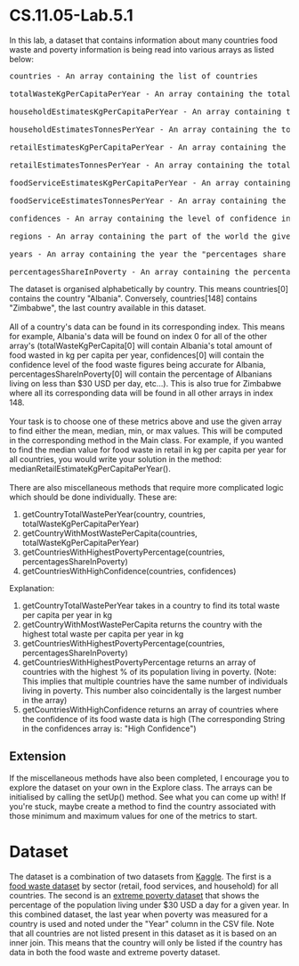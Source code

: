 # CS.11.05-Lab.5.1

In this lab, a dataset that contains information about many countries food waste and poverty information is being read into various arrays as listed below:
<pre>
countries - An array containing the list of countries

totalWasteKgPerCapitaPerYear - An array containing the total amount of food wasted in kg by a country per capita per year

householdEstimatesKgPerCapitaPerYear - An array containing the total household food waste in kg by a country per capita per year

householdEstimatesTonnesPerYear - An array containing the total household food waste in tonnes by a country per year

retailEstimatesKgPerCapitaPerYear - An array containing the total retail food waste in kg by a country per capita per year

retailEstimatesTonnesPerYear - An array containing the total retail food waste in tons by a country per year

foodServiceEstimatesKgPerCapitaPerYear - An array containing the total food service food waste in kg by a country per capita per year

foodServiceEstimatesTonnesPerYear - An array containing the food service food waste in tonnes by a country per year

confidences - An array containing the level of confidence in the food waste figures being accurate for a given country. This ranges from "Very Low Confidence", "Low Confidence", "Medium Confidence", and "High Confidence".

regions - An array containing the part of the world the given country is in

years - An array containing the year the "percentages share in poverty" figures were taken from

percentagesShareInPoverty - An array containing the percentage of a country's population living on less than $30 USD per day (this will be referred to as "poverty")
</pre>

The dataset is organised alphabetically by country. This means countries[0] contains the country "Albania". 
Conversely, countries[148] contains "Zimbabwe", the last country available in this dataset. 
<br />
<br />
All of a country's data can be found in its corresponding index. This means for example, Albania's data will be found on index 0 for all of the other array's (totalWasteKgPerCapita[0] will contain Albania's total amount of food wasted in kg per capita per year, confidences[0] will contain the confidence level of the food waste figures being accurate for Albania, percentagesShareInPoverty[0] will contain the percentage of Albanians living on less than $30 USD per day, etc...).
This is also true for Zimbabwe where all its corresponding data will be found in all other arrays in index 148.
<br />
<br />
Your task is to choose one of these metrics above and use the given array to find either the mean, median, min, or max values. This will be computed in the corresponding method in the Main class. For example, if you wanted to find the median value for food waste in retail in kg per capita per year for all countries, you would write your solution in the method: medianRetailEstimateKgPerCapitaPerYear().
<br />
<br />
There are also miscellaneous methods that require more complicated logic which should be done individually. These are:

1. getCountryTotalWastePerYear(country, countries, totalWasteKgPerCapitaPerYear) 
2. getCountryWithMostWastePerCapita(countries, totalWasteKgPerCapitaPerYear)
3. getCountriesWithHighestPovertyPercentage(countries, percentagesShareInPoverty)
4. getCountriesWithHighConfidence(countries, confidences)

Explanation: 
1. getCountryTotalWastePerYear takes in a country to find its total waste per capita per year in kg
2. getCountryWithMostWastePerCapita returns the country with the highest total waste per capita per year in kg
3. getCountriesWithHighestPovertyPercentage(countries, percentagesShareInPoverty)
3. getCountriesWithHighestPovertyPercentage returns an array of countries with the highest % of its population living in poverty. (Note: This implies that multiple countries have the same number of individuals living in poverty. This number also coincidentally is the largest number in the  array)
4. getCountriesWithHighConfidence returns an array of countries where the confidence of its food waste data is high (The corresponding String in the confidences array is: "High Confidence")

## Extension

If the miscellaneous methods have also been completed, I encourage you to explore the dataset on your own in the Explore class. The arrays can be initialised by calling the setUp() method. See what you can come up with! If you're stuck, maybe create a method to find the country associated with those minimum and maximum values for one of the metrics to start.

# Dataset

The dataset is a combination of two datasets from [Kaggle](https://www.kaggle.com/). 
The first is a [food waste dataset](https://www.kaggle.com/datasets/joebeachcapital/food-waste) by sector (retail, food services, and household) for all countries.
The second is an [extreme poverty dataset](https://www.kaggle.com/datasets/mathurinache/extreme-poverty) that shows the percentage of the population living under $30 USD a day for a given year.
In this combined dataset, the last year when poverty was measured for a country is used and noted under the "Year" column in the CSV file.
Note that all countries are not listed present in this dataset as it is based on an inner join. 
This means that the country will only be listed if the country has data in both the food waste and extreme poverty dataset.
